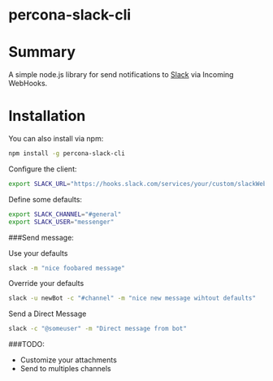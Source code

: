 # percona-slack-cli

Summary
=======
A simple node.js library for send notifications to [Slack](https://slack.com/) via Incoming WebHooks.


Installation
=======
You can also install via npm:
```sh
npm install -g percona-slack-cli
```

Configure the client:
```sh
export SLACK_URL="https://hooks.slack.com/services/your/custom/slackWebbHook"
```

Define some defaults:
```sh
export SLACK_CHANNEL="#general"
export SLACK_USER="messenger"
```

###Send message:

Use your defaults
```sh
slack -m "nice foobared message"
```

Override your defaults
```sh
slack -u newBot -c "#channel" -m "nice new message wihtout defaults"
```

Send a Direct Message
```sh
slack -c "@someuser" -m "Direct message from bot"
```

###TODO:

- Customize your attachments
- Send to multiples channels
